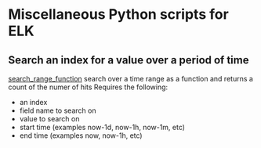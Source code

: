 # Miscellaneous Python scripts for ELK

## Search an index for a value over a period of time
[search_range_function](https://github.com/macatak/ELK/blob/master/Python_Misc/search_range_function.py)
search over a time range as a function and returns a count of the numer of hits 
Requires the following:  
- an index  
- field name to search on
- value to search on
- start time (examples now-1d, now-1h, now-1m, etc)
- end time (examples now, now-1h, etc)

